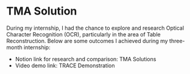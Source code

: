 # TMA Solution
During my internship, I had the chance to explore and research Optical Character Recognition (OCR), particularly in the area of Table Reconstruction. 
Below are some outcomes I achieved during my three-month internship:
- Notion link for research and comparison: TMA Solutions
- Video demo link: TRACE Demonstration

